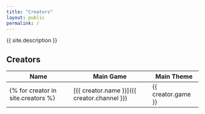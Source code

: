 ```yaml
---
title: "Creators"
layout: public
permalink: /
---
```


{{ site.description }}

## Creators

| Name | Main Game | Main Theme |
| --- | --- | --- |
{% for creator in site.creators %}| [{{ creator.name }}]({{ creator.channel }}) | {{ creator.game }} | {{ creator.theme }} |{% endfor %}
